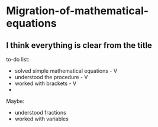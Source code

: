 # Migration-of-mathematical-equations
I think everything is clear from the title
----
to-do list:
* solved simple mathematical equations - V
* understood the procedure - V
* worked with brackets - V
* 

Maybe: 
* understood fractions
* worked with variables